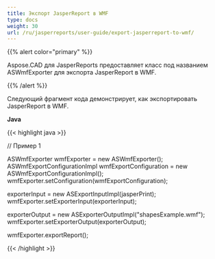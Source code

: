 ```yaml
---
title: Экспорт JasperReport в WMF
type: docs
weight: 30
url: /ru/jasperreports/user-guide/export-jasperreport-to-wmf/
---
```


{{% alert color="primary" %}}

Aspose.CAD для JasperReports предоставляет класс под названием ASWmfExporter для экспорта JasperReport в WMF.

{{% /alert %}}

Следующий фрагмент кода демонстрирует, как экспортировать JasperReport в WMF.

**Java**

{{< highlight java >}}

// Пример 1

ASWmfExporter wmfExporter = new ASWmfExporter();
ASWmfExportConfigurationImpl wmfExportConfiguration = new ASWmfExportConfigurationImpl();
wmfExporter.setConfiguration(wmfExportConfiguration);

exporterInput = new ASExportInputImpl(jasperPrint);
wmfExporter.setExporterInput(exporterInput);

exporterOutput = new ASExporterOutputImpl("shapesExample.wmf");
wmfExporter.setExporterOutput(exporterOutput);

wmfExporter.exportReport();

{{< /highlight >}}
